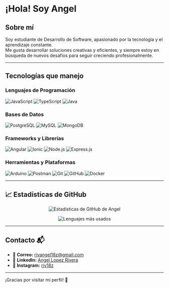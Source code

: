 # ¡Hola!  Soy Angel

## Sobre mí
Soy estudiante de Desarrollo de Software, apasionado por la tecnología y el aprendizaje constante.  
Me gusta desarrollar soluciones creativas y eficientes, y siempre estoy en búsqueda de nuevos desafíos para seguir creciendo profesionalmente.

---

## Tecnologías que manejo 

### Lenguajes de Programación
![JavaScript](https://img.shields.io/badge/JavaScript-F7DF1E?style=for-the-badge&logo=javascript&logoColor=black)
![TypeScript](https://img.shields.io/badge/TypeScript-3178C6?style=for-the-badge&logo=typescript&logoColor=white)
![Java](https://img.shields.io/badge/Java-ED8B00?style=for-the-badge&logo=java&logoColor=white)

### Bases de Datos
![PostgreSQL](https://img.shields.io/badge/PostgreSQL-4169E1?style=for-the-badge&logo=postgresql&logoColor=white)
![MySQL](https://img.shields.io/badge/MySQL-4479A1?style=for-the-badge&logo=mysql&logoColor=white)
![MongoDB](https://img.shields.io/badge/MongoDB-47A248?style=for-the-badge&logo=mongodb&logoColor=white)

### Frameworks y Librerías
![Angular](https://img.shields.io/badge/Angular-DD0031?style=for-the-badge&logo=angular&logoColor=white)
![Ionic](https://img.shields.io/badge/Ionic-3880FF?style=for-the-badge&logo=ionic&logoColor=white)
![Node.js](https://img.shields.io/badge/Node.js-339933?style=for-the-badge&logo=nodedotjs&logoColor=white)
![Express.js](https://img.shields.io/badge/Express.js-000000?style=for-the-badge&logo=express&logoColor=white)

### Herramientas y Plataformas
![Arduino](https://img.shields.io/badge/Arduino-00979D?style=for-the-badge&logo=arduino&logoColor=white)
![Postman](https://img.shields.io/badge/Postman-FF6C37?style=for-the-badge&logo=postman&logoColor=white)
![Git](https://img.shields.io/badge/Git-F05032?style=for-the-badge&logo=git&logoColor=white)
![GitHub](https://img.shields.io/badge/GitHub-181717?style=for-the-badge&logo=github&logoColor=white)
![Docker](https://img.shields.io/badge/Docker-2496ED?style=for-the-badge&logo=docker&logoColor=white)

---

## 📈 Estadísticas de GitHub

<p align="center">
  <img src="https://github-readme-stats.vercel.app/api?username=Angelito18z&show_icons=true&theme=github_dark" alt="Estadísticas de GitHub de Angel" />
</p>

<p align="center">
  <img src="https://github-readme-stats.vercel.app/api/top-langs/?username=Angelito18z&layout=compact&theme=github_dark" alt="Lenguajes más usados" />
</p>

---

## Contacto 📬

- 📧 **Correo:** [rivangel18z@gmail.com](mailto:rivangel18z@gmail.com)
- 💼 **LinkedIn:** [Angel Lopez Rivera](https://www.linkedin.com/in/angel-lopez-rivera-1bb291351/)
- 📸 **Instagram:** [riv18z](https://www.instagram.com/riv18z/)

---

¡Gracias por visitar mi perfil! 🙌
